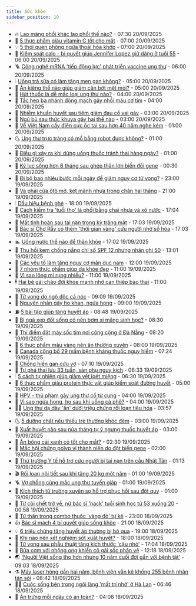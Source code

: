```yaml
---
title: Sức khỏe
sidebar_position: 10
---
```


<!-- vnexpress-suc-khoe:START -->
- 🔥 [Lao màng phổi khác lao phổi thế nào?](https://vnexpress.net/lao-mang-phoi-khac-lao-phoi-the-nao-4941405.html) - 07:30 20/09/2025
- 🥰 [5 thực phẩm giàu vitamin C tốt cho mắt](https://vnexpress.net/5-thuc-pham-giau-vitamin-c-tot-cho-mat-4941408.html) - 07:00 20/09/2025
- 💡 [5 thói quen phòng ngừa thoái hóa khớp](https://vnexpress.net/5-thoi-quen-phong-ngua-thoai-hoa-khop-4941399.html) - 07:00 20/09/2025
- 🤗 [Kiểm soát calo - bí quyết giúp Jennifer Lopez giữ dáng ở tuổi 55](https://vnexpress.net/kiem-soat-calo-bi-quyet-giup-jennifer-lopez-giu-dang-o-tuoi-55-4941286.html) - 06:00 20/09/2025
- 🪜 [Công nghệ mRNA &#39;tiếp động lực&#39; phát triển vaccine ung thư](https://vnexpress.net/cong-nghe-mrna-tiep-dong-luc-phat-trien-vaccine-ung-thu-4939520.html) - 06:00 20/09/2025
- 🕯 [Uống trà sữa có làm tăng men gan không?](https://vnexpress.net/uong-tra-sua-co-lam-tang-men-gan-khong-4941402.html) - 05:00 20/09/2025
- 🤭 [Ăn kiêng thế nào giúp giảm cân bớt mệt mỏi?](https://vnexpress.net/an-kieng-the-nao-giup-giam-can-bot-met-moi-4941380.html) - 05:00 20/09/2025
- 👀 [Hút thuốc lá dễ mắc loại ung thư nào?](https://vnexpress.net/hut-thuoc-la-de-mac-loai-ung-thu-nao-4941383.html) - 04:00 20/09/2025
- 🌋 [Tắc hẹp ba nhánh động mạch gây nhồi máu cơ tim](https://vnexpress.net/tac-hep-ba-nhanh-dong-mach-gay-nhoi-mau-co-tim-4941324.html) - 04:00 20/09/2025
- 🫶 [Nhiễm khuẩn huyết sau tiêm giảm đau cổ vai gáy](https://vnexpress.net/nhiem-khuan-huyet-sau-tiem-giam-dau-co-vai-gay-4941177.html) - 03:00 20/09/2025
- 🦆 [Ngủ bù sau thức khuya gây hại thế nào](https://vnexpress.net/ngu-bu-sau-thuc-khuya-gay-hai-the-nao-4941334.html) - 03:00 20/09/2025
- 🚀 [Về Việt Nam cấy điện cực ốc tai sau hơn 40 năm nghe kém](https://vnexpress.net/ve-viet-nam-cay-dien-cuc-oc-tai-sau-hon-40-nam-nghe-kem-4941320.html) - 01:00 20/09/2025
- 🌜 [Ung thư trực tràng có mổ bằng robot được không?](https://vnexpress.net/ung-thu-truc-trang-co-mo-bang-robot-duoc-khong-4941319.html) - 01:00 20/09/2025
- 🧰 [Điều gì xảy ra khi dừng uống thuốc tránh thai hàng ngày?](https://vnexpress.net/dieu-gi-xay-ra-khi-dung-uong-thuoc-tranh-thai-hang-ngay-4940916.html) - 01:00 20/09/2025
- 💫 [Kỷ lục sống hơn 6 tháng sau ghép thận lợn biến đổi gene](https://vnexpress.net/ky-luc-song-hon-6-thang-sau-ghep-than-lon-bien-doi-gene-4941135.html) - 00:30 20/09/2025
- 🌝 [Đi bộ bao nhiêu bước mỗi ngày để giảm nguy cơ tử vong?](https://vnexpress.net/di-bo-bao-nhieu-buoc-moi-ngay-de-giam-nguy-co-tu-vong-4939840.html) - 23:00 19/09/2025
- 🗽 [Va phải cửa ôtô mở, kẹt mảnh nhựa trong chân hai tháng](https://vnexpress.net/va-phai-cua-oto-mo-ket-manh-nhua-trong-chan-hai-thang-4941118.html) - 21:00 19/09/2025
- 🕯 [Dấu hiệu bệnh ghẻ](https://vnexpress.net/dau-hieu-benh-ghe-4940603.html) - 18:00 19/09/2025
- 🦅 [Cách kiểm tra &#39;tuổi thọ&#39; lá phổi bằng chai nhựa và xô nước](https://vnexpress.net/cach-kiem-tra-tuoi-tho-la-phoi-bang-chai-nhua-va-xo-nuoc-4938303.html) - 17:04 19/09/2025
- 🦆 [Mất tinh hoàn sau tai nạn trong kỳ trăng mật](https://vnexpress.net/mat-tinh-hoan-sau-tai-nan-trong-ky-trang-mat-4940956.html) - 17:03 19/09/2025
- 🎊 [Bác sĩ Chợ Rẫy có thêm &#39;thời gian vàng&#39; cứu người nhờ số hóa](https://vnexpress.net/bac-si-cho-ray-co-them-thoi-gian-vang-cuu-nguoi-nho-so-hoa-4940576.html) - 17:03 19/09/2025
- 🏊 [Uống nước thế nào để thận khỏe](https://vnexpress.net/uong-nuoc-the-nao-de-than-khoe-4940692.html) - 17:02 19/09/2025
- 📝 [Thu hồi kem chống nắng chỉ số SPF 12 nhưng nhãn ghi 50](https://vnexpress.net/thu-hoi-kem-chong-nang-chi-so-spf-12-nhung-nhan-ghi-50-4941277.html) - 13:01 19/09/2025
- 💯 [Các yếu tố làm tăng nguy cơ mãn dục nam](https://vnexpress.net/cac-yeu-to-lam-tang-nguy-co-man-duc-nam-4941164.html) - 12:00 19/09/2025
- 🌊 [7 nhóm thực phẩm giúp da khỏe đẹp](https://vnexpress.net/7-nhom-thuc-pham-giup-da-khoe-dep-4941229.html) - 11:00 19/09/2025
- 🚀 [Vì sao lông mi rụng nhiều?](https://vnexpress.net/vi-sao-long-mi-rung-nhieu-4941029.html) - 11:00 19/09/2025
- 🕴 [Hai bé gái chào đời khỏe mạnh nhờ can thiệp bào thai](https://vnexpress.net/hai-be-gai-chao-doi-khoe-manh-nho-can-thiep-bao-thai-4940279.html) - 11:00 19/09/2025
- 🗽 [Tử vong do ngộ độc cá nóc](https://vnexpress.net/tu-vong-do-ngo-doc-ca-noc-4941153.html) - 09:09 19/09/2025
- 🎡 [Nguyên nhân gây ho khan, ngứa họng](https://vnexpress.net/nguyen-nhan-gay-ho-khan-ngua-hong-4941173.html) - 09:00 19/09/2025
- ⛽️ [5 bài tập giúp tăng huyết áp](https://vnexpress.net/5-bai-tap-giup-tang-huyet-ap-4941152.html) - 08:48 19/09/2025
- 🦆 [Bị ngã xẹp đốt sống có nên bơm xi măng sinh học?](https://vnexpress.net/bi-nga-xep-dot-song-co-nen-bom-xi-mang-sinh-hoc-4941160.html) - 08:30 19/09/2025
- 🤩 [Thí điểm đặt máy sốc tim nơi công cộng ở Đà Nẵng](https://vnexpress.net/thi-diem-dat-may-soc-tim-noi-cong-cong-o-da-nang-4941103.html) - 08:20 19/09/2025
- 🦒 [6 thực phẩm màu vàng nên ăn thường xuyên](https://vnexpress.net/6-thuc-pham-mau-vang-nen-an-thuong-xuyen-4941100.html) - 08:00 19/09/2025
- 💫 [Canada công bố 29 mầm bệnh kháng thuốc nguy hiểm](https://vnexpress.net/canada-cong-bo-29-mam-benh-khang-thuoc-nguy-hiem-4941071.html) - 07:24 19/09/2025
- 🐘 [Chồng hiến gan cứu vợ](https://vnexpress.net/chong-hien-gan-cuu-vo-4941053.html) - 07:10 19/09/2025
- 🚀 [Tự phá thai lưu 33 tuần, sản phụ nguy kịch](https://vnexpress.net/tu-y-pha-thai-luu-33-tuan-san-phu-nguy-kich-4941040.html) - 06:33 19/09/2025
- 🕯 [5 cách tự nhiên giúp giảm vết loét miệng](https://vnexpress.net/5-cach-tu-nhien-giup-giam-vet-loet-mieng-4940862.html) - 06:30 19/09/2025
- 🦏 [6 thực phẩm giàu protein thực vật giúp kiểm soát đường huyết](https://vnexpress.net/6-thuc-pham-giau-protein-thuc-vat-giup-kiem-soat-duong-huyet-4941086.html) - 05:00 19/09/2025
- 🦄 [HPV - thủ phạm gây ung thư cổ tử cung](https://vnexpress.net/hpv-thu-pham-gay-ung-thu-co-tu-cung-4940955.html) - 04:00 19/09/2025
- 🦒 [Vì sao ngứa họng, ho sau khi uống cà phê?](https://vnexpress.net/vi-sao-ngua-hong-ho-sau-khi-uong-ca-phe-4940858.html) - 04:00 19/09/2025
- 👨‍🏫 [Ung thư dạ dày &#39;ẩn&#39; dưới triệu chứng rối loạn tiêu hóa](https://vnexpress.net/ung-thu-da-day-an-duoi-trieu-chung-roi-loan-tieu-hoa-4940938.html) - 03:57 19/09/2025
- 🌜 [5 dưỡng chất nếu thiếu trẻ thường khóc đêm](https://vnexpress.net/5-duong-chat-neu-thieu-tre-thuong-khoc-dem-4940917.html) - 03:00 19/09/2025
- 🚀 [Xuất huyết não sau nửa tháng tự ý ngưng thuốc huyết áp](https://vnexpress.net/xuat-huyet-nao-sau-nua-thang-tu-y-ngung-thuoc-huyet-ap-4940912.html) - 03:00 19/09/2025
- 💃 [Ăn bông cải xanh có tốt cho mắt?](https://vnexpress.net/an-bong-cai-xanh-co-tot-cho-mat-4940735.html) - 02:30 19/09/2025
- 💯 [Mắc hội chứng polyp vị thành niên do đột biến gene](https://vnexpress.net/mac-hoi-chung-polyp-vi-thanh-nien-do-dot-bien-gene-4940855.html) - 02:00 19/09/2025
- 🤔 [Thứ trưởng Y tế hỗ trợ cứu người bị tai nạn trên cầu Nhật Tân](https://vnexpress.net/thu-truong-y-te-cuu-nguoi-bi-tai-nan-tren-cau-nhat-tan-4940894.html) - 01:13 19/09/2025
- 🎬 [Rối loạn nội tiết sau khi tăng 20 kg một năm](https://vnexpress.net/roi-loan-noi-tiet-sau-khi-tang-20-kg-mot-nam-4940857.html) - 01:00 19/09/2025
- 🪜 [Vợ chồng cùng mắc ung thư tuyến giáp](https://vnexpress.net/vo-chong-cung-mac-ung-thu-tuyen-giap-4940854.html) - 01:00 19/09/2025
- 🦣 [Kích thích từ trường xuyên sọ hỗ trợ phục hồi sau đột quỵ](https://vnexpress.net/kich-thich-tu-truong-xuyen-so-ho-tro-phuc-hoi-sau-dot-quy-4940851.html) - 01:00 19/09/2025
- 🧐 [Từ cõi chết trở về, nữ bác sĩ &#39;hack&#39; tuổi sinh học từ 53 xuống 20](https://vnexpress.net/tu-coi-chet-tro-ve-nu-bac-si-hack-tuoi-sinh-hoc-tu-53-xuong-20-4940738.html) - 00:58 19/09/2025
- 🤡 [Tử thần trong combo thuốc &#39;vàng đỏ&#39; tự kê](https://vnexpress.net/tu-than-trong-combo-thuoc-vang-do-tu-ke-4939521.html) - 23:00 18/09/2025
- 👍 [Bác sĩ mách 4 bí quyết giúp sống khỏe](https://vnexpress.net/bac-si-mach-4-bi-quyet-giup-song-khoe-4940706.html) - 21:00 18/09/2025
- 💡 [6 triệu chứng tăng huyết áp thường bị bỏ qua](https://vnexpress.net/6-trieu-chung-tang-huyet-ap-thuong-bi-bo-qua-4938819.html) - 19:00 18/09/2025
- 💯 [Khi nào nên xét nghiệm sốt xuất huyết?](https://vnexpress.net/khi-nao-nen-xet-nghiem-sot-xuat-huyet-4940248.html) - 18:00 18/09/2025
- 🧠 [Tử vong sau phẫu thuật tăng kích thước &#39;cậu nhỏ&#39;](https://vnexpress.net/tu-vong-sau-phau-thuat-tang-kich-thuoc-cau-nho-4940660.html) - 17:04 18/09/2025
- 🎡 [Bữa cơm với nhộng ong khiến cô gái sốc phản vệ](https://vnexpress.net/bua-com-voi-nhong-ong-khien-co-gai-soc-phan-ve-4940820.html) - 12:18 18/09/2025
- 🌏 [&#39;Người Việt sống thọ hơn nhưng 10 năm cuối đời gắn với bệnh tật&#39;](https://vnexpress.net/nguoi-viet-song-tho-hon-nhung-10-nam-cuoi-doi-gan-voi-benh-tat-4940544.html) - 09:03 18/09/2025
- ⚗️ [Máy laser hỏng gần hai năm, bệnh viện vẫn kê khống 255 bệnh nhân tán sỏi](https://vnexpress.net/may-laser-hong-gan-hai-nam-benh-vien-van-ke-khong-255-benh-nhan-tan-soi-4940672.html) - 08:42 18/09/2025
- 👨‍🏫 [Cuộc sống bên trong ngôi làng &#39;mất trí nhớ&#39; ở Hà Lan](https://vnexpress.net/cuoc-song-ben-trong-ngoi-lang-mat-tri-nho-o-ha-lan-4940518.html) - 06:46 18/09/2025
- 🤖 [Ăn trứng mỗi ngày có an toàn?](https://vnexpress.net/an-trung-moi-ngay-co-an-toan-4938557.html) - 04:08 18/09/2025<!-- vnexpress-suc-khoe:END -->
